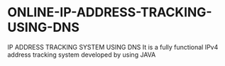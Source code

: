 # ONLINE-IP-ADDRESS-TRACKING-USING-DNS
IP ADDRESS TRACKING SYSTEM USING DNS
It is a fully functional IPv4 address tracking system developed by using JAVA
